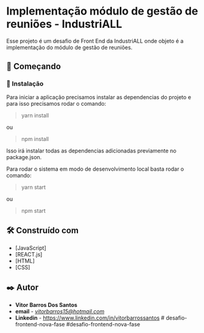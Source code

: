 # Implementação módulo de gestão de reuniões - IndustriALL
Esse projeto é um desafio de Front End da IndustriALL onde objeto é a implementação do módulo de gestão de reuniões.

## 🚀 Começando

### 🔧 Instalação

Para iniciar a aplicação precisamos instalar as dependencias do projeto e para isso precisamos rodar o comando:

> yarn install

ou
> npm install

Isso irá instalar todas as dependencias adicionadas previamente no package.json.



Para rodar o sistema em modo de desenvolvimento local basta rodar o comando:

> yarn start

ou
>  npm start

## 🛠️ Construído com

* [JavaScript]
* [REACT.js]
* [HTML]
* [CSS]

## ✒️ Autor

* **Vitor Barros Dos Santos**
* **email** - *vitorbarros15@hotmail.com*
* **Linkedin** - [](https://www.linkedin.com/in/vitorbarrossantos/)https://www.linkedin.com/in/vitorbarrossantos
#   d e s a f i o - f r o n t e n d - n o v a - f a s e  
 # d e s a f i o - f r o n t e n d - n o v a - f a s e  
 